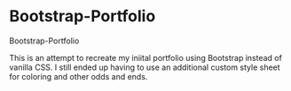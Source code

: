 # Bootstrap-Portfolio
Bootstrap-Portfolio

This is an attempt to recreate my iniital portfolio using Bootstrap instead of vanilla CSS. I still ended up having to use an additional custom style sheet for coloring and other odds and ends. 